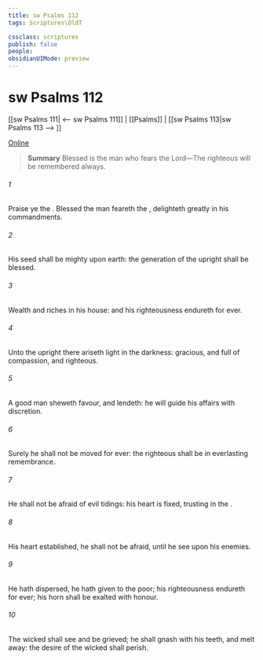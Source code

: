 ```yaml
---
title: sw Psalms 112
tags: Scriptures\OldT

cssclass: scriptures
publish: false
people:
obsidianUIMode: preview
---
```


# sw Psalms 112
[[sw Psalms 111| <-- sw Psalms 111]] | [[Psalms]] | [[sw Psalms 113|sw Psalms 113 --> ]]

[Online](https://churchofjesuschrist.org/study/scriptures/ot/ps/112?lang=eng)

> __Summary__
Blessed is the man who fears the Lord—The righteous will be remembered always.

###### 1 
Praise ye the . Blessed  the man  feareth the ,  delighteth greatly in his commandments.

###### 2 
His seed shall be mighty upon earth: the generation of the upright shall be blessed.

###### 3 
Wealth and riches  in his house: and his righteousness endureth for ever.

###### 4 
Unto the upright there ariseth light in the darkness:  gracious, and full of compassion, and righteous.

###### 5 
A good man sheweth favour, and lendeth: he will guide his affairs with discretion.

###### 6 
Surely he shall not be moved for ever: the righteous shall be in everlasting remembrance.

###### 7 
He shall not be afraid of evil tidings: his heart is fixed, trusting in the .

###### 8 
His heart  established, he shall not be afraid, until he see  upon his enemies.

###### 9 
He hath dispersed, he hath given to the poor; his righteousness endureth for ever; his horn shall be exalted with honour.

###### 10 
The wicked shall see  and be grieved; he shall gnash with his teeth, and melt away: the desire of the wicked shall perish.

